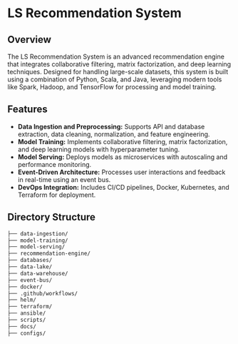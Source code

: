 # LS Recommendation System

## Overview
The LS Recommendation System is an advanced recommendation engine that integrates collaborative filtering, matrix factorization, and deep learning techniques. Designed for handling large-scale datasets, this system is built using a combination of Python, Scala, and Java, leveraging modern tools like Spark, Hadoop, and TensorFlow for processing and model training.

## Features
- **Data Ingestion and Preprocessing:** Supports API and database extraction, data cleaning, normalization, and feature engineering.
- **Model Training:** Implements collaborative filtering, matrix factorization, and deep learning models with hyperparameter tuning.
- **Model Serving:** Deploys models as microservices with autoscaling and performance monitoring.
- **Event-Driven Architecture:** Processes user interactions and feedback in real-time using an event bus.
- **DevOps Integration:** Includes CI/CD pipelines, Docker, Kubernetes, and Terraform for deployment.

## Directory Structure
```bash
├── data-ingestion/
├── model-training/
├── model-serving/
├── recommendation-engine/
├── databases/
├── data-lake/
├── data-warehouse/
├── event-bus/
├── docker/
├── .github/workflows/
├── helm/
├── terraform/
├── ansible/
├── scripts/
├── docs/
├── configs/

